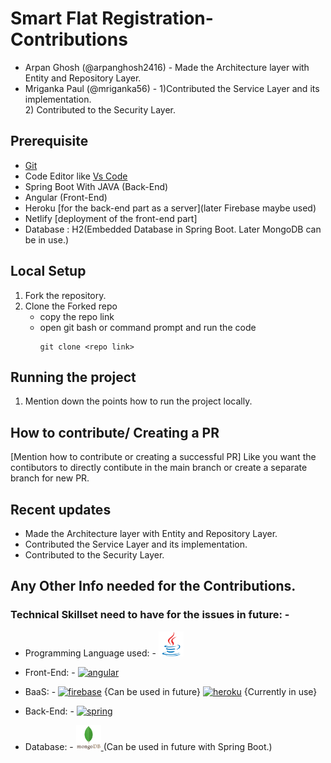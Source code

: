 # Smart Flat Registration- Contributions
* Arpan Ghosh (@arpanghosh2416) - Made the Architecture layer with Entity and Repository Layer.
* Mriganka Paul (@mriganka56) - 1)Contributed the Service Layer and its implementation.<br> 2) Contributed to the Security Layer.

## Prerequisite
* [Git](https://git-scm.com/downloads) 
* Code Editor like [Vs Code](https://code.visualstudio.com/download)
* Spring Boot With JAVA (Back-End)
* Angular (Front-End)
* Heroku [for the back-end part as a server](later Firebase maybe used)
* Netlify [deployment of the front-end part]
* Database : H2(Embedded Database in Spring Boot. Later MongoDB can be in use.)

## Local Setup

1. Fork the repository.
2. Clone the Forked repo
   * copy the repo link
   * open git bash or command prompt and run the code 
       ```
       git clone <repo link>
       ```
## Running the project
1. Mention down the points how to run the project locally.

## How to contribute/ Creating a PR
[Mention how to contribute or creating a successful PR]
Like you want the contibutors to directly contibute in the main branch or create a separate branch for new PR.

## Recent updates
* Made the Architecture layer with Entity and Repository Layer.
* Contributed the Service Layer and its implementation.
*  Contributed to the Security Layer.

## Any Other Info needed for the Contributions.
### Technical Skillset need to have for the issues in future: -
* <p>Programming Language used: - <a href="https://www.java.com" target="_blank" rel="noreferrer"> <img src="https://raw.githubusercontent.com/devicons/devicon/master/icons/java/java-original.svg" alt="java" width="40" height="40"/> </a></p>
* <p>Front-End: - <a href="https://angular.io" target="_blank" rel="noreferrer"> <img src="https://angular.io/assets/images/logos/angular/angular.svg" alt="angular" width="40" height="40"/> </a></p>
* <p>BaaS: - <a href="https://firebase.google.com/" target="_blank" rel="noreferrer"><img src="https://cdn.jsdelivr.net/gh/devicons/devicon/icons/firebase/firebase-plain-wordmark.svg" alt="firebase" width="40" height="40" /></a>  {Can be used in future}                  <a href="https://heroku.com" target="_blank" rel="noreferrer"> <img src="https://www.vectorlogo.zone/logos/heroku/heroku-icon.svg" alt="heroku" width="40" height="40"/></a> {Currently in use} </p>
* <p>Back-End: - <a href="https://spring.io/" target="_blank" rel="noreferrer"> <img src="https://www.vectorlogo.zone/logos/springio/springio-icon.svg" alt="spring" width="40" height="40"/> </a></p>
* <p>Database: - <a href="https://www.mongodb.com/" target="_blank" rel="noreferrer"> <img src="https://raw.githubusercontent.com/devicons/devicon/master/icons/mongodb/mongodb-original-wordmark.svg" alt="mongodb" width="40" height="40"/> </a> (Can be used in future with Spring Boot.)</p>
